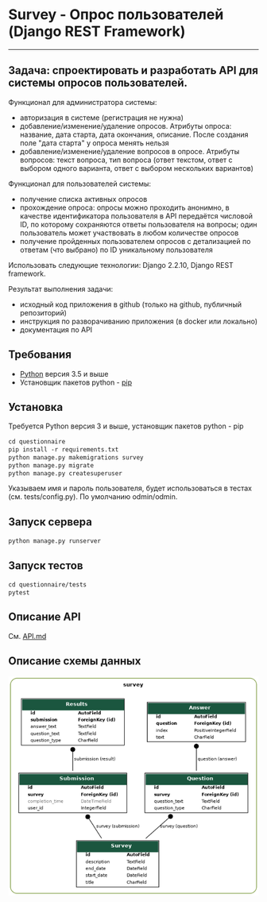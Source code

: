 # Survey - Опрос пользователей (Django REST Framework)
---
## Задача: спроектировать и разработать API для системы опросов пользователей.
Функционал для администратора системы:
- авторизация в системе (регистрация не нужна)
- добавление/изменение/удаление опросов. Атрибуты опроса: название, дата старта, дата окончания, описание. После создания поле "дата старта" у опроса менять нельзя
- добавление/изменение/удаление вопросов в опросе. Атрибуты вопросов: текст вопроса, тип вопроса (ответ текстом, ответ с выбором одного варианта, ответ с выбором нескольких вариантов)

Функционал для пользователей системы:
- получение списка активных опросов
- прохождение опроса: опросы можно проходить анонимно, в качестве идентификатора пользователя в API передаётся числовой ID, по которому сохраняются ответы пользователя на вопросы; один пользователь может участвовать в любом количестве опросов
- получение пройденных пользователем опросов с детализацией по ответам (что выбрано) по ID уникальному пользователя

Использовать следующие технологии: Django 2.2.10, Django REST framework.

Результат выполнения задачи:
- исходный код приложения в github (только на github, публичный репозиторий)
- инструкция по разворачиванию приложения (в docker или локально)
- документация по API

## Требования
- [Python](https://www.python.org/downloads/) версия 3.5 и выше
- Установщик пакетов python - [pip](https://pip.pypa.io/en/stable/installing/)

## Установка
Требуется Python версия 3 и выше, установщик пакетов python - pip
```
cd questionnaire
pip install -r requirements.txt
python manage.py makemigrations survey
python manage.py migrate
python manage.py createsuperuser
```
Указываем имя и пароль пользователя, будет использоваться в тестах (см. tests/config.py). По умолчанию odmin/odmin.

## Запуск сервера
```
python manage.py runserver
```

## Запуск тестов
```
cd questionnaire/tests
pytest
```

## Описание API
См. [API.md](API.md)
## Описание схемы данных
![schema](survey.png)
